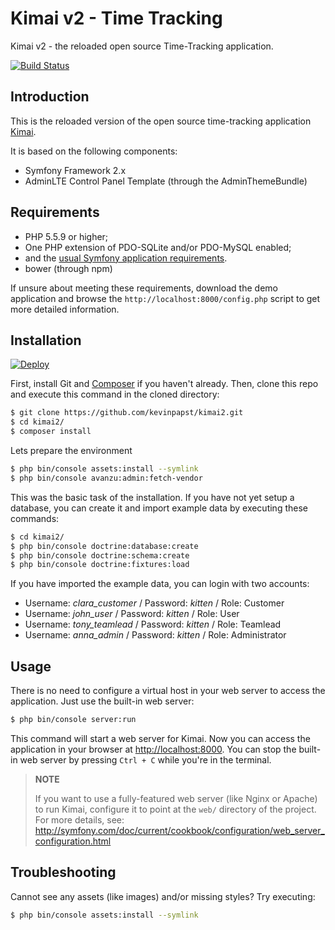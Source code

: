 # Kimai v2 - Time Tracking

Kimai v2 - the reloaded open source Time-Tracking application.

[![Build Status](https://travis-ci.org/kevinpapst/kimai2.svg?branch=master)](https://travis-ci.org/kevinpapst/kimai2)

## Introduction

This is the reloaded version of the open source time-tracking application [Kimai](http://www.kimai.org).

It is based on the following components:
 - Symfony Framework 2.x
 - AdminLTE Control Panel Template (through the AdminThemeBundle)

## Requirements

  * PHP 5.5.9 or higher;
  * One PHP extension of PDO-SQLite and/or PDO-MySQL enabled;
  * and the [usual Symfony application requirements](http://symfony.com/doc/current/reference/requirements.html).
  * bower (through npm)

If unsure about meeting these requirements, download the demo application and
browse the `http://localhost:8000/config.php` script to get more detailed
information.

## Installation

[![Deploy](https://www.herokucdn.com/deploy/button.png)](https://heroku.com/deploy)

First, install Git and [Composer](https://getcomposer.org/doc/00-intro.md)
if you haven't already. Then, clone this repo and execute this command in the cloned directory:

```bash
$ git clone https://github.com/kevinpapst/kimai2.git
$ cd kimai2/
$ composer install
```

Lets prepare the environment 
```bash
$ php bin/console assets:install --symlink
$ php bin/console avanzu:admin:fetch-vendor
```


This was the basic task of the installation. If you have not yet setup a database, you 
can create it and import example data by executing these commands: 
```bash
$ cd kimai2/
$ php bin/console doctrine:database:create
$ php bin/console doctrine:schema:create
$ php bin/console doctrine:fixtures:load
```
If you have imported the example data, you can login with two accounts:

- Username: *clara_customer* / Password: *kitten* / Role: Customer
- Username: *john_user* / Password: *kitten* / Role: User
- Username: *tony_teamlead* / Password: *kitten* / Role: Teamlead
- Username: *anna_admin* / Password: *kitten* / Role: Administrator

## Usage

There is no need to configure a virtual host in your web server to access the application.
Just use the built-in web server:

```bash
$ php bin/console server:run
```

This command will start a web server for Kimai. Now you can
access the application in your browser at <http://localhost:8000>. You can
stop the built-in web server by pressing `Ctrl + C` while you're in the
terminal.

> **NOTE**
>
> If you want to use a fully-featured web server (like Nginx or Apache) to run
> Kimai, configure it to point at the `web/` directory of the project.
> For more details, see:
> http://symfony.com/doc/current/cookbook/configuration/web_server_configuration.html

## Troubleshooting

Cannot see any assets (like images) and/or missing styles? Try executing:
```bash
$ php bin/console assets:install --symlink
```